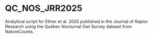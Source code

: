 # QC_NOS_JRR2025
Analytical script for Ethier et al. 2025 published in the Journal of Raptor Research using the Québec Nocturnal Owl Survey dataset from NatureCounts. 

